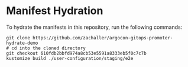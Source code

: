 # Manifest Hydration

To hydrate the manifests in this repository, run the following commands:

```shell
git clone https://github.com/zachaller/argocon-gitops-promoter-hydrate-demo
# cd into the cloned directory
git checkout 610fdb2bbfd974a8cb53e5591a8333eb5f0c7c7b
kustomize build ./user-configuration/staging/e2e
```
